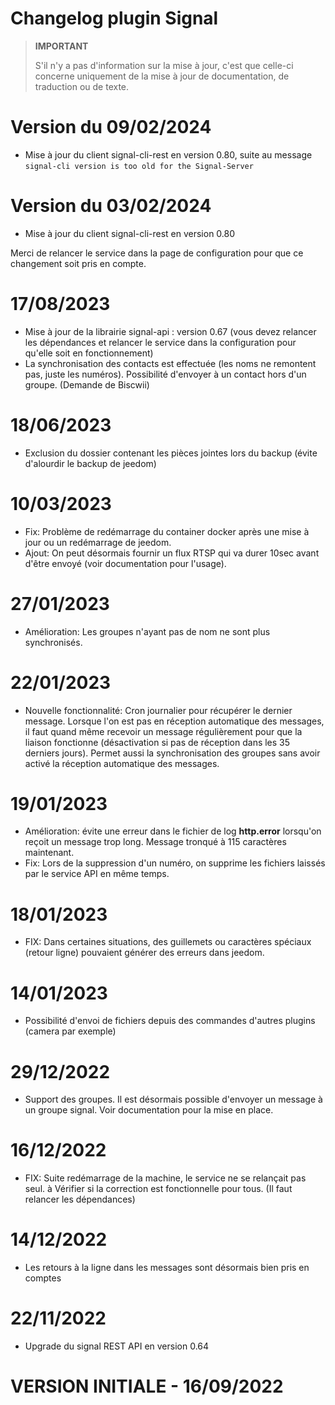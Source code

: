 # Changelog plugin Signal  
  
    
> **IMPORTANT**  
>    
> S'il n'y a pas d'information sur la mise à jour, c'est que celle-ci concerne uniquement de la mise à jour de documentation, de traduction ou de texte.  

# Version du 09/02/2024  
  - Mise à jour du client signal-cli-rest en version 0.80, suite au message `signal-cli version is too old for the Signal-Server`
  
# Version du 03/02/2024  
  - Mise à jour du client signal-cli-rest en version 0.80
  
  Merci de relancer le service dans la page de configuration pour que ce changement soit pris en compte.

# 17/08/2023  
  - Mise à jour de la librairie signal-api : version 0.67 (vous devez relancer les dépendances et relancer le service dans la configuration pour qu'elle soit en fonctionnement)  
  - La synchronisation des contacts est effectuée (les noms ne remontent pas, juste les numéros). Possibilité d'envoyer à un contact hors d'un groupe. (Demande de Biscwii)  
  
# 18/06/2023  
  - Exclusion du dossier contenant les pièces jointes lors du backup (évite d'alourdir le backup de jeedom)
  
# 10/03/2023  
  - Fix: Problème de redémarrage du container docker après une mise à jour ou un redémarrage de jeedom.  
  - Ajout: On peut désormais fournir un flux RTSP qui va durer 10sec avant d'être envoyé (voir documentation pour l'usage).  
  
# 27/01/2023  
  - Amélioration: Les groupes n'ayant pas de nom ne sont plus synchronisés.  
  
# 22/01/2023  
  - Nouvelle fonctionnalité: Cron journalier pour récupérer le dernier message. Lorsque l'on est pas en réception automatique des messages, il faut quand même recevoir un message régulièrement pour que la liaison fonctionne (désactivation si pas de réception dans les 35 derniers jours). Permet aussi la synchronisation des groupes sans avoir activé la réception automatique des messages. 
  
# 19/01/2023  
  - Amélioration: évite une erreur dans le fichier de log **http.error** lorsqu'on reçoit un message trop long. Message tronqué à 115 caractères maintenant.  
  - Fix: Lors de la suppression d'un numéro, on supprime les fichiers laissés par le service API en même temps.  
 
# 18/01/2023  
  - FIX: Dans certaines situations, des guillemets ou caractères spéciaux (retour ligne) pouvaient générer des erreurs dans jeedom.  
  
# 14/01/2023  
  - Possibilité d'envoi de fichiers depuis des commandes d'autres plugins (camera par exemple)  

# 29/12/2022  
  - Support des groupes. Il est désormais possible d'envoyer un message à un groupe signal. Voir documentation pour la mise en place.  

# 16/12/2022  
  - FIX: Suite redémarrage de la machine, le service ne se relançait pas seul. à Vérifier si la correction est fonctionnelle pour tous. (Il faut relancer les dépendances)  

# 14/12/2022  
  - Les retours à la ligne dans les messages sont désormais bien pris en comptes  
  
# 22/11/2022  
  - Upgrade du signal REST API en version 0.64  

# VERSION INITIALE - 16/09/2022

